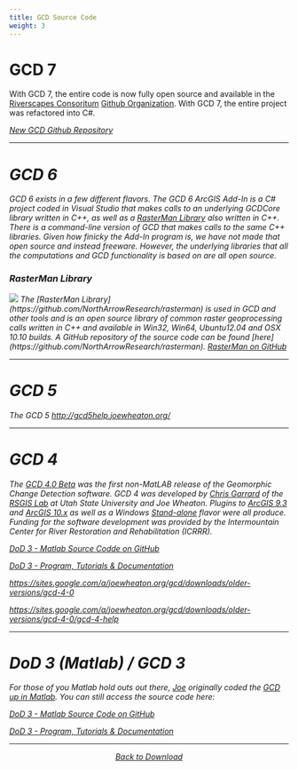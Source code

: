 ```yaml
---
title: GCD Source Code
weight: 3
---
```


# GCD 7

With GCD 7, the entire code is now fully open source and available in the [Riverscapes Consoritum](http://riverscapes.xyz) [Github Organization](https://github.com/Riverscapes). With GCD 7, the entire project was refactored into C#.


<a class="button" href="https://github.com/Riverscapes/gcd/"><i class="fa fa-github"/> New GCD Github Repository</a>

------
# GCD 6

GCD 6 exists in a few different flavors. The GCD 6 ArcGIS Add-In is a C# project coded in Visual Studio that makes calls to an underlying GCDCore library written in C++, as well as a [RasterMan Library](https://github.com/NorthArrowResearch/rasterman)  also written in C++. There is a command-line version of GCD that makes calls to the same C++ libraries. Given how finicky the Add-In program is, we have not made that open source and instead freeware. However, the underlying libraries that all the computations and GCD functionality is based on are all open source. 

### RasterMan Library
<img class="float-left" src="{{ site.baseurl }}/assets/images/rasterman.png">  
The [RasterMan Library](https://github.com/NorthArrowResearch/rasterman) is used in GCD and other tools and is an open source library of common raster geoprocessing calls written in C++ and available in Win32, Win64, Ubuntu12.04 and OSX 10.10 builds. A GitHub repository of the source code can be found [here](https://github.com/NorthArrowResearch/rasterman). <a class="hollow button" href="https://github.com/NorthArrowResearch/rasterman"><i class="fa fa-github"></i>  RasterMan on GitHub </a>  

------

# GCD 5
The GCD 5
http://gcd5help.joewheaton.org/

------
# GCD 4

The [GCD 4.0 Beta](https://sites.google.com/a/joewheaton.org/gcd/downloads/older-versions/gcd-4-0) was the first non-MatLAB release of the Geomorphic Change Detection software. GCD 4  was developed by [Chris Garrard](http://www.cgarrard.com/) of the [RSGIS Lab](http://www.gis.usu.edu/) at Utah State University and Joe Wheaton. Plugins to [ArcGIS 9.3](http://etal.usu.edu/GCD/GCD4/Arc9_Plugin/GCDArc9Setup.msi) and [ArcGIS 10.x](http://etal.usu.edu/GCD/GCD4/Arc10_Plugin/GCDArc10Setup.msi) as well as a Windows [Stand-alone](http://etal.usu.edu/GCD/GCD4/StandAlone/GCDWinSetup.msi) flavor were all produce. Funding for the software development was provided by the Intermountain Center for River Restoration and Rehabilitation (ICRRR).  

<a class="hollow button" href="https://github.com/joewheaton/DoD"><i class="fa fa-github"></i>  DoD 3 - Matlab Source Codde on GitHub </a>  

<a class=" button" href="https://github.com/joewheaton/DoD/releases/tag/DoD_3.0"><i class="fa fa-question-circle"></i>  DoD 3 - Program, Tutorials & Documentation </a>  

https://sites.google.com/a/joewheaton.org/gcd/downloads/older-versions/gcd-4-0

https://sites.google.com/a/joewheaton.org/gcd/downloads/older-versions/gcd-4-0/gcd-4-help

------

# DoD 3 (Matlab) / GCD 3

For those of you Matlab hold outs out there, [Joe](http://joewheaton.org) originally coded the [GCD up in Matlab](https://github.com/joewheaton/DoD/). You can still access the source code here:

<a class="hollow button" href="https://github.com/joewheaton/DoD"><i class="fa fa-github"></i>  DoD 3 - Matlab Source Code on GitHub </a>  

<a class=" button" href="https://github.com/joewheaton/DoD/releases/tag/DoD_3.0"><i class="fa fa-file-archive-o"></i>  DoD 3 - Program, Tutorials & Documentation </a>  






------
<div align="center">
    <a class="hollow button" href="{{ site.baseurl }}/Download"><i class="fa fa-chevron-circle-left"></i>  Back to Download </a>  

</div>